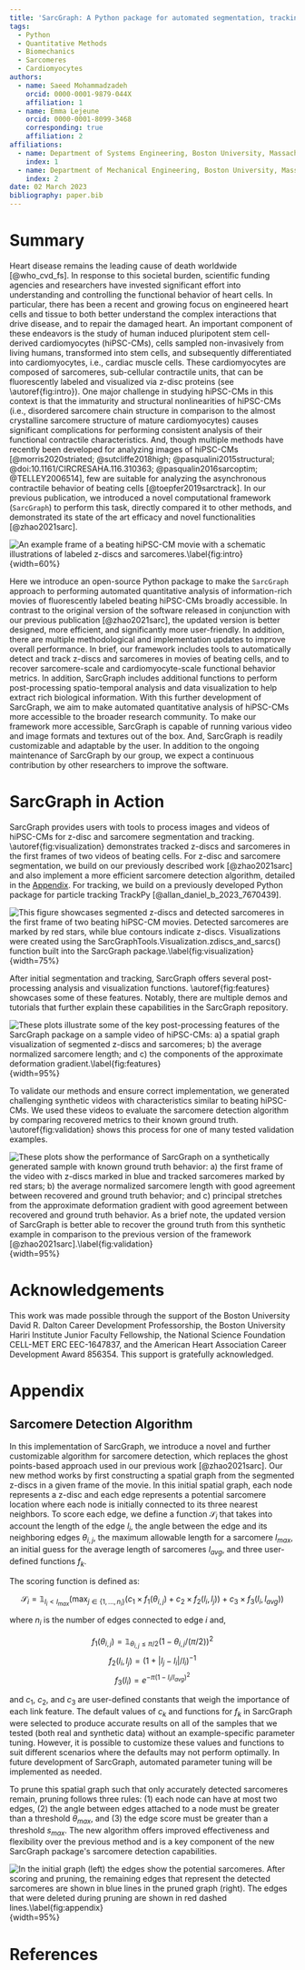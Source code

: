 ```yaml
---
title: 'SarcGraph: A Python package for automated segmentation, tracking and analysis of sarcomeres in hiPSC-CMs'
tags:
  - Python
  - Quantitative Methods
  - Biomechanics
  - Sarcomeres
  - Cardiomyocytes
authors:
  - name: Saeed Mohammadzadeh
    orcid: 0000-0001-9879-044X
    affiliation: 1
  - name: Emma Lejeune
    orcid: 0000-0001-8099-3468
    corresponding: true
    affiliation: 2
affiliations:
  - name: Department of Systems Engineering, Boston University, Massachusetts, the United States of America
    index: 1
  - name: Department of Mechanical Engineering, Boston University, Massachusetts, the United States of America
    index: 2
date: 02 March 2023
bibliography: paper.bib
---
```


# Summary

Heart disease remains the leading cause of death worldwide [@who_cvd_fs]. In response to this societal burden, scientific funding agencies and researchers have invested significant effort into understanding and controlling the functional behavior of heart cells. In particular, there has been a recent and growing focus on engineered heart cells and tissue to both better understand the complex interactions that drive disease, and to repair the damaged heart. An important component of these endeavors is the study of human induced pluripotent stem cell-derived cardiomyocytes (hiPSC-CMs), cells sampled non-invasively from living humans, transformed into stem cells, and subsequently differentiated into cardiomyocytes, i.e., cardiac muscle cells. These cardiomyocytes are composed of sarcomeres, sub-cellular contractile units, that can be fluorescently labeled and visualized via z-disc proteins (see \autoref{fig:intro}). One major challenge in studying hiPSC-CMs in this context is that the immaturity and structural nonlinearities of hiPSC-CMs (i.e., disordered sarcomere chain structure in comparison to the almost crystalline sarcomere structure of mature cardiomyocytes) causes significant complications for performing consistent analysis of their functional contractile characteristics. And, though multiple methods have recently been developed for analyzing images of hiPSC-CMs [@morris2020striated; @sutcliffe2018high; @pasqualini2015structural; @doi:10.1161/CIRCRESAHA.116.310363; @pasqualin2016sarcoptim; @TELLEY2006514], few are suitable for analyzing the asynchronous contractile behavior of beating cells [@toepfer2019sarctrack]. In our previous publication, we introduced a novel computational framework (`SarcGraph`) to perform this task, directly compared it to other methods, and demonstrated its state of the art efficacy and novel functionalities [@zhao2021sarc].

![An example frame of a beating hiPSC-CM movie with a schematic illustrations of labeled z-discs and sarcomeres.\label{fig:intro}](figures/intro.png){width=60%}

Here we introduce an open-source Python package to make the `SarcGraph` approach to performing automated quantitative analysis of information-rich movies of fluorescently labeled beating hiPSC-CMs broadly accessible. In contrast to the original version of the software released in conjunction with our previous publication [@zhao2021sarc], the updated version is better designed, more efficient, and significantly more user-friendly. In addition, there are multiple methodological and implementation updates to improve overall performance. In brief, our framework includes tools to automatically detect and track z-discs and sarcomeres in movies of beating cells, and to recover sarcomere-scale and cardiomyocyte-scale functional behavior metrics. In addition, SarcGraph includes additional functions to perform post-processing spatio-temporal analysis and data visualization to help extract rich biological information. With this further development of SarcGraph, we aim to make automated quantitative analysis of hiPSC-CMs more accessible to the broader research community. To make our framework more accessible, SarcGraph is capable of running various video and image formats and textures out of the box. And, SarcGraph is readily customizable and adaptable by the user. In addition to the ongoing maintenance of SarcGraph by our group, we expect a continuous contribution by other researchers to improve the software. 

# SarcGraph in Action

SarcGraph provides users with tools to process images and videos of hiPSC-CMs for z-disc and sarcomere segmentation and tracking. \autoref{fig:visualization} demonstrates tracked z-discs and sarcomeres in the first frames of two videos of beating cells. For z-disc and sarcomere segmentation, we build on our previously described work [@zhao2021sarc] and also implement a more efficient sarcomere detection algorithm, detailed in the [Appendix](#appendix). For tracking, we build on a previously developed Python package for particle tracking TrackPy [@allan_daniel_b_2023_7670439]. 

![This figure showcases segmented z-discs and detected sarcomeres in the first frame of two beating hiPSC-CM movies. Detected sarcomeres are marked by red stars, while blue contours indicate z-discs. Visualizations were created using the `SarcGraphTools.Visualization.zdiscs_and_sarcs()` function built into the SarcGraph package.\label{fig:visualization}](figures/sample_vis.png){width=75%}

After initial segmentation and tracking, SarcGraph offers several post-processing analysis and visualization functions. 
\autoref{fig:features} showcases some of these features. Notably, there are multiple demos and tutorials that further explain these capabilities in the SarcGraph repository.

![These plots illustrate some of the key post-processing features of the SarcGraph package on a sample video of hiPSC-CMs: a) a spatial graph visualization of segmented z-discs and sarcomeres; b) the average normalized sarcomere length; and c) the components of the approximate deformation gradient.\label{fig:features}](figures/features.png){width=95%}

To validate our methods and ensure correct implementation, we generated challenging synthetic videos with characteristics similar to beating hiPSC-CMs. We used these videos to evaluate the sarcomere detection algorithm by comparing recovered metrics to their known ground truth. \autoref{fig:validation} shows this process for one of many tested validation examples.

![These plots show the performance of SarcGraph on a synthetically generated sample with known ground truth behavior: a) the first frame of the video with z-discs marked in blue and tracked sarcomeres marked by red stars; b) the average normalized sarcomere length with good agreement between recovered and ground truth behavior; and c) principal stretches from the approximate deformation gradient with good agreement between recovered and ground truth behavior. As a brief note, the updated version of SarcGraph is better able to recover the ground truth from this synthetic example in comparison to the previous version of the framework [@zhao2021sarc].\label{fig:validation}](figures/validation.png){width=95%}

# Acknowledgements

This work was made possible through the support of the Boston University David R. Dalton Career Development Professorship, the Boston University Hariri Institute Junior Faculty Fellowship, the National Science Foundation CELL-MET ERC EEC-1647837, and the American Heart Association Career Development Award 856354. This support is gratefully acknowledged.

# Appendix

## Sarcomere Detection Algorithm

In this implementation of SarcGraph, we introduce a novel and further customizable algorithm for sarcomere detection, which replaces the ghost points-based approach used in our previous work [@zhao2021sarc]. Our new method works by first constructing a spatial graph from the segmented z-discs in a given frame of the movie. In this initial spatial graph, each node represents a z-disc and each edge represents a potential sarcomere location where each node is initially connected to its three nearest neighbors. To score each edge, we define a function $\mathcal{S}_i$ that takes into account the length of the edge $l_i$, the angle between the edge and its neighboring edges $\theta_{i,j}$, the maximum allowable length for a sarcomere $l_{max}$, an initial guess for the average length of sarcomeres $l_{avg}$, and three user-defined functions $f_k$.

The scoring function is defined as:

$$ \mathcal{S}_i = \mathbb{1}_{l_i < l_{max}} \Big(\max_{j\in\{1,\dots,n_i\}} \big(c_1 \times f_1(\theta_{i,j}) + c_2 \times f_2(l_i, l_j)\big) + c_3 \times f_3(l_i, l_{avg})\Big) $$

where $n_i$ is the number of edges connected to edge $i$ and,

$$ f_1(\theta_{i,j}) = \mathbb{1}_{\theta_{i,j} \leq \pi/2} \big( 1 - \theta_{i,j} / (\pi/2) \big) ^ 2 $$
$$ f_2(l_i, l_j) = (1 + |l_j - l_i| / l_i) ^ {-1} $$
$$ f_3(l_i) = e ^ {-\pi(1 - l_i / l_{avg}) ^ 2} $$

and $c_1$, $c_2$, and $c_3$ are user-defined constants that weigh the importance of each link feature. The default values of $c_k$ and functions for $f_k$ in SarcGraph were selected to produce accurate results on all of the samples that we tested (both real and synthetic data) without an example-specific parameter tuning. However, it is possible to customize these values and functions to suit different scenarios where the defaults may not perform optimally. In future development of SarcGraph, automated parameter tuning will be implemented as needed. 

To prune this spatial graph such that only accurately detected sarcomeres remain, pruning follows three rules: (1) each node can have at most two edges, (2) the angle between edges attached to a node must be greater than a threshold $\theta_{max}$, and (3) the edge score must be greater than a threshold $s_{max}$. The new algorithm offers improved effectiveness and flexibility over the previous method and is a key component of the new SarcGraph package's sarcomere detection capabilities.

![In the initial graph (left) the edges show the potential sarcomeres. After scoring and pruning, the remaining edges that represent the detected sarcomeres are shown in blue lines in the pruned graph (right). The edges that were deleted during pruning are shown in red dashed lines.\label{fig:appendix}](figures/appendix.png){width=95%}

# References
